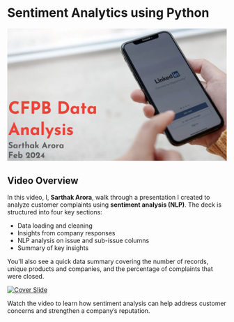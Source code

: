 # Sentiment Analytics using Python

![Cover Slide](cover.png)

## Video Overview

In this video, I, **Sarthak Arora**, walk through a presentation I created to analyze customer complaints using **sentiment analysis (NLP)**. The deck is structured into four key sections:

- Data loading and cleaning  
- Insights from company responses  
- NLP analysis on issue and sub-issue columns  
- Summary of key insights  

You'll also see a quick data summary covering the number of records, unique products and companies, and the percentage of complaints that were closed.

[![Cover Slide](cover2.png)](https://www.loom.com/share/3bd0fad270004b1299afe312d9058812)

Watch the video to learn how sentiment analysis can help address customer concerns and strengthen a company’s reputation.

